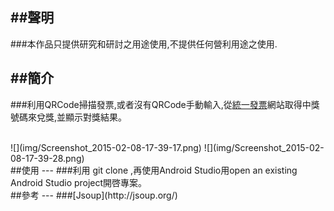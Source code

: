 ##聲明
---
###本作品只提供研究和研討之用途使用,不提供任何營利用途之使用.
<br/>

##簡介
---
###利用QRCode掃描發票,或者沒有QRCode手動輸入,從[統一發票](http://invoice.etax.nat.gov.tw/)網站取得中獎號碼來兌獎,並顯示對獎結果。

<br>
![](img/Screenshot_2015-02-08-17-39-17.png)
![](img/Screenshot_2015-02-08-17-39-28.png)
<br/>
##使用
---
###利用 git clone ,再使用Android Studio用open an existing Android Studio project開啓專案。

<br/>
##參考
---
###[Jsoup](http://jsoup.org/)